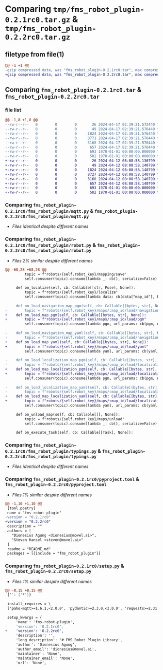 # Comparing `tmp/fms_robot_plugin-0.2.1rc0.tar.gz` & `tmp/fms_robot_plugin-0.2.2rc0.tar.gz`

## filetype from file(1)

```diff
@@ -1 +1 @@
-gzip compressed data, was "fms_robot_plugin-0.2.1rc0.tar", max compression
+gzip compressed data, was "fms_robot_plugin-0.2.2rc0.tar", max compression
```

## Comparing `fms_robot_plugin-0.2.1rc0.tar` & `fms_robot_plugin-0.2.2rc0.tar`

### file list

```diff
@@ -1,8 +1,8 @@
--rw-r--r--   0        0        0       26 2024-04-17 02:39:21.572440 fms_robot_plugin-0.2.1rc0/README.md
--rw-r--r--   0        0        0       49 2024-04-17 02:39:21.576440 fms_robot_plugin-0.2.1rc0/fms_robot_plugin/__init__.py
--rw-r--r--   0        0        0     1824 2024-04-17 02:39:21.576440 fms_robot_plugin-0.2.1rc0/fms_robot_plugin/mqtt.py
--rw-r--r--   0        0        0     8771 2024-04-17 02:39:21.576440 fms_robot_plugin-0.2.1rc0/fms_robot_plugin/robot.py
--rw-r--r--   0        0        0     3168 2024-04-17 02:39:21.576440 fms_robot_plugin-0.2.1rc0/fms_robot_plugin/typings.py
--rw-r--r--   0        0        0      657 2024-04-17 02:39:21.576440 fms_robot_plugin-0.2.1rc0/pyproject.toml
--rw-r--r--   0        0        0      693 1970-01-01 00:00:00.000000 fms_robot_plugin-0.2.1rc0/setup.py
--rw-r--r--   0        0        0      502 1970-01-01 00:00:00.000000 fms_robot_plugin-0.2.1rc0/PKG-INFO
+-rw-r--r--   0        0        0       26 2024-04-12 08:08:58.136799 fms_robot_plugin-0.2.2rc0/README.md
+-rw-r--r--   0        0        0       49 2024-04-12 08:08:58.140799 fms_robot_plugin-0.2.2rc0/fms_robot_plugin/__init__.py
+-rw-r--r--   0        0        0     1824 2024-04-12 08:08:58.140799 fms_robot_plugin-0.2.2rc0/fms_robot_plugin/mqtt.py
+-rw-r--r--   0        0        0     8727 2024-04-12 08:08:58.140799 fms_robot_plugin-0.2.2rc0/fms_robot_plugin/robot.py
+-rw-r--r--   0        0        0     3168 2024-04-12 08:08:58.140799 fms_robot_plugin-0.2.2rc0/fms_robot_plugin/typings.py
+-rw-r--r--   0        0        0      657 2024-04-12 08:08:58.140799 fms_robot_plugin-0.2.2rc0/pyproject.toml
+-rw-r--r--   0        0        0      693 1970-01-01 00:00:00.000000 fms_robot_plugin-0.2.2rc0/setup.py
+-rw-r--r--   0        0        0      502 1970-01-01 00:00:00.000000 fms_robot_plugin-0.2.2rc0/PKG-INFO
```

### Comparing `fms_robot_plugin-0.2.1rc0/fms_robot_plugin/mqtt.py` & `fms_robot_plugin-0.2.2rc0/fms_robot_plugin/mqtt.py`

 * *Files identical despite different names*

### Comparing `fms_robot_plugin-0.2.1rc0/fms_robot_plugin/robot.py` & `fms_robot_plugin-0.2.2rc0/fms_robot_plugin/robot.py`

 * *Files 2% similar despite different names*

```diff
@@ -68,28 +68,28 @@
         topic = f"robots/{self.robot_key}/mapping/save"
         self.consumer(topic).consume(lambda _: cb(), serialize=False)
 
     def on_localize(self, cb: Callable[[str, Pose], None]):
         topic = f"robots/{self.robot_key}/localize"
         self.consumer(topic).consume(lambda data: cb(data["map_id"], Pose(**data["initial_pose"])))
 
-    def on_load_navigation_map_pgm(self, cb: Callable[[bytes, str], None]):
-        topic = f"robots/{self.robot_key}/maps/:map_id/load/navigation_pgm"
+    def on_load_map_pgm(self, cb: Callable[[bytes, str], None]):
+        topic = f"robots/{self.robot_key}/maps/:map_id/load/pgm"
         self.consumer(topic).consume(lambda pgm, url_params: cb(pgm, url_params["map_id"]), serialize=False)
 
-    def on_load_navigation_map_yaml(self, cb: Callable[[bytes, str], None]):
-        topic = f"robots/{self.robot_key}/maps/:map_id/load/navigation_yaml"
+    def on_load_map_yaml(self, cb: Callable[[bytes, str], None]):
+        topic = f"robots/{self.robot_key}/maps/:map_id/load/yaml"
         self.consumer(topic).consume(lambda yaml, url_params: cb(yaml, url_params["map_id"]), serialize=False)
 
-    def on_load_localization_map_pgm(self, cb: Callable[[bytes, str], None]):
-        topic = f"robots/{self.robot_key}/maps/:map_id/load/localization_pgm"
+    def on_load_map_localization_pgm(self, cb: Callable[[bytes, str], None]):
+        topic = f"robots/{self.robot_key}/maps/:map_id/load/localization/pgm"
         self.consumer(topic).consume(lambda pgm, url_params: cb(pgm, url_params["map_id"]), serialize=False)
 
-    def on_load_localization_map_yaml(self, cb: Callable[[bytes, str], None]):
-        topic = f"robots/{self.robot_key}/maps/:map_id/load/localization_yaml"
+    def on_load_map_localization_yaml(self, cb: Callable[[bytes, str], None]):
+        topic = f"robots/{self.robot_key}/maps/:map_id/load/localization/yaml"
         self.consumer(topic).consume(lambda yaml, url_params: cb(yaml, url_params["map_id"]), serialize=False)
 
     def on_unload_map(self, cb: Callable[[], None]):
         topic = f"robots/{self.robot_key}/maps/unload"
         self.consumer(topic).consume(lambda _: cb(), serialize=False)
 
     def on_execute_task(self, cb: Callable[[Task], None]):
```

### Comparing `fms_robot_plugin-0.2.1rc0/fms_robot_plugin/typings.py` & `fms_robot_plugin-0.2.2rc0/fms_robot_plugin/typings.py`

 * *Files identical despite different names*

### Comparing `fms_robot_plugin-0.2.1rc0/pyproject.toml` & `fms_robot_plugin-0.2.2rc0/pyproject.toml`

 * *Files 1% similar despite different names*

```diff
@@ -1,10 +1,10 @@
 [tool.poetry]
 name = "fms-robot-plugin"
-version = "0.2.1rc0"
+version = "0.2.2rc0"
 description = ""
 authors = [
   "Dionesius Agung <dionesius@movel.ai>",
   "Steven Hansel <steven@movel.ai>"
 ]
 readme = "README.md"
 packages = [{include = "fms_robot_plugin"}]
```

### Comparing `fms_robot_plugin-0.2.1rc0/setup.py` & `fms_robot_plugin-0.2.2rc0/setup.py`

 * *Files 1% similar despite different names*

```diff
@@ -8,15 +8,15 @@
 {'': ['*']}
 
 install_requires = \
 ['paho-mqtt>=1.6.1,<2.0.0', 'pydantic>=2.3.0,<3.0.0', 'requests>=2.31.0,<3.0.0']
 
 setup_kwargs = {
     'name': 'fms-robot-plugin',
-    'version': '0.2.1rc0',
+    'version': '0.2.2rc0',
     'description': '',
     'long_description': '# FMS Robot Plugin Library',
     'author': 'Dionesius Agung',
     'author_email': 'dionesius@movel.ai',
     'maintainer': 'None',
     'maintainer_email': 'None',
     'url': 'None',
```

